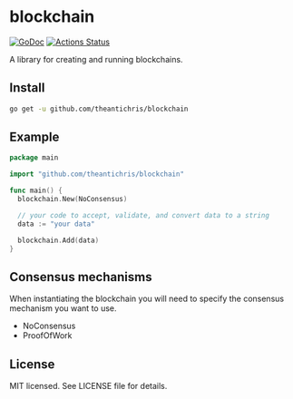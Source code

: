 # blockchain

[![GoDoc](https://godoc.org/github.com/theantichris/blockchain?status.svg)](https://godoc.org/github.com/theantichris/blockchain)
[![Actions Status](https://github.com/theantichris/blockchain/workflows/Go/badge.svg)](https://github.com/theantichris/blockchain/actions)

A library for creating and running blockchains.

## Install

```bash
go get -u github.com/theantichris/blockchain
```

## Example

```go
package main

import "github.com/theantichris/blockchain"

func main() {
  blockchain.New(NoConsensus)

  // your code to accept, validate, and convert data to a string
  data := "your data"

  blockchain.Add(data)
}
```

## Consensus mechanisms

When instantiating the blockchain you will need to specify the consensus mechanism you want to use.

* NoConsensus
* ProofOfWork

## License

MIT licensed. See LICENSE file for details.
